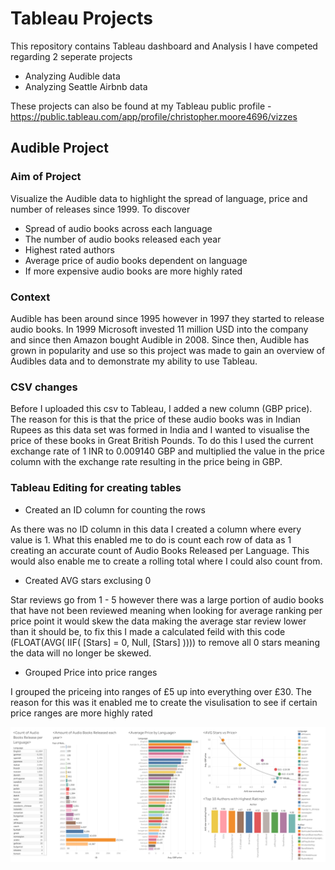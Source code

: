 # Tableau Projects
This repository contains Tableau dashboard and Analysis I have competed regarding 2 seperate projects
* Analyzing Audible data
* Analyzing Seattle Airbnb data

These projects can also be found at my Tableau public profile - https://public.tableau.com/app/profile/christopher.moore4696/vizzes

## Audible Project

### Aim of Project
Visualize the Audible data to highlight the spread of language, price and number of releases since 1999.
To discover 
* Spread of audio books across each language
* The number of audio books released each year
* Highest rated authors
* Average price of audio books dependent on language
* If more expensive audio books are more highly rated

### Context
Audible has been around since 1995 however in 1997 they started to release audio books. In 1999 Microsoft invested 11 million USD into the company and since then Amazon bought Audible in 2008. Since then, Audible has grown in popularity and use so this project was made to gain an overview of Audibles data and to demonstrate my ability to use Tableau.

### CSV changes
Before I uploaded this csv to Tableau, I added a new column (GBP price). The reason for this is that the price of these audio books was in Indian Rupees as this data set was formed in India and I wanted to visualise the price of these books in Great British Pounds. To do this I used the current exchange rate of 1 INR to 0.009140 GBP and multiplied the value in the price column with the exchange rate resulting in the price being in GBP. 

### Tableau Editing for creating tables
* Created an ID column for counting the rows

As there was no ID column in this data I created a column where every value is 1. What this enabled me to do is count each row of data as 1 creating an accurate count of Audio Books Released per Language. This would also enable me to create a rolling total where I could also count from. 

* Created AVG stars exclusing 0

Star reviews go from 1 - 5 however there was a large portion of audio books that have not been reviewed meaning when looking for average ranking per price point it would skew the data making the average star review lower than it should be, to fix this I made a calculated feild with this code (FLOAT(AVG( IIF( [Stars] = 0, Null, [Stars] )))) to remove all 0 stars meaning the data will no longer be skewed.

* Grouped Price into price ranges

I grouped the priceing into ranges of £5 up into everything over £30. The reason for this was it enabled me to create the visulisation to see if certain price ranges are more highly rated

  

![Alt text](Audible-Project/Audible%20Data%20Dashboard.png)
